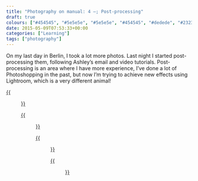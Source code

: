 ```yaml
---
title: "Photography on manual: 4 –; Post-processing"
draft: true
colours: ["#454545", "#5e5e5e", "#5e5e5e", "#454545", "#dedede", "#232323", "#dedede"]
date: 2015-05-09T07:53:33+00:00
categories: ["Learning"]
tags: ["photography"]
---
```


On my last day in Berlin, I took a lot more photos. Last night I started post-processing them, following Ashley’s email and video tutorials. Post-processing is an area where I have more experience, I’ve done a lot of Photoshopping in the past, but now I’m trying to achieve new effects using Lightroom, which is a very different animal!

[{{<figure class="wp-caption aligncenter size-full wp-image-4675" src="/images/2015/05/DSCF3765-original-small.jpg" alt="Me taking a photo in a mirror in a hotel room" width="1500" height="1000" caption="**Me in a hotel room, original.** Travelling in Berlin, and being a bit slow to set up shots, I found my only (mostly) willing model was me. I found it really hard to get the focus on my face, so my hands are slightly crisper.">}}](/images/2015/05/DSCF3765-original-small.jpg)

[{{<figure class="wp-caption aligncenter size-full wp-image-4676" src="/images/2015/05/DSCF3765-small.jpg" alt="Me taking a photo in a mirror in a hotel room" width="1500" height="1000" caption="In post-processing, I cropped out the most distracting parts of the shot, and straightened the bottom line of the mirror slightly. I adjusted the white balance so the lighting feels more natural. Using Ashley’s eye pop tutorial, I tweaked my eyes, but because my irises are almost black, I looked a bit scary if I lightened them!">}}](/images/2015/05/DSCF3765-small.jpg)

[{{<figure class="wp-caption aligncenter size-full wp-image-4677" src="/images/2015/05/DSCF3839-original-small.jpg" alt="Street sign saying ‘Reichpietschufer’ in front of a chestnut tree" width="1500" height="1000" caption="**Reichpietschufer, original.** It was a bright but overcast day, so the original was high contrast but a bit dull.">}}](/images/2015/05/DSCF3839-original-small.jpg)

[{{<figure class="wp-caption aligncenter size-full wp-image-4678" src="/images/2015/05/DSCF3839-small.jpg" alt="Street sign saying ‘Reichpietschufer’ in front of a chestnut tree" width="1500" height="1000" caption="**Reichpietschufer.** I wanted to soften it a little in post-processing, so it has a bit more of a retro feel. I also straightened it so the sign is along a properly horizontal line.">}}](/images/2015/05/DSCF3839-small.jpg)

